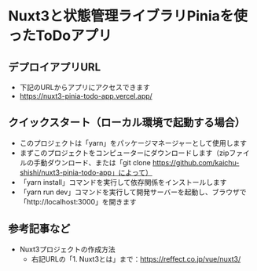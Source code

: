 # Nuxt3と状態管理ライブラリPiniaを使ったToDoアプリ

## デプロイアプリURL
- 下記のURLからアプリにアクセスできます
- https://nuxt3-pinia-todo-app.vercel.app/

## クイックスタート（ローカル環境で起動する場合）
- このプロジェクトは「yarn」をパッケージマネージャーとして使用します
- まずこのプロジェクトをコンピューターにダウンロードします（zipファイルの手動ダウンロード、または「git clone https://github.com/kaichu-shishi/nuxt3-pinia-todo-app」によって）
- 「yarn install」コマンドを実行して依存関係をインストールします
- 「yarn run dev」コマンドを実行して開発サーバーを起動し、ブラウザで「http://localhost:3000」を開きます

## 参考記事など
- Nuxt3プロジェクトの作成方法
  - 右記URLの「1. Nuxt3とは」まで：https://reffect.co.jp/vue/nuxt3/
